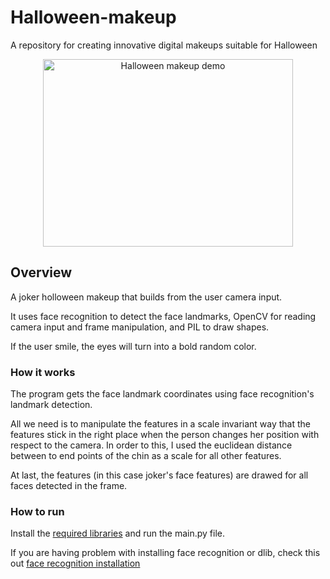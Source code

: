 # Halloween-makeup
A repository for creating innovative digital makeups suitable for Halloween

<p align="center">
  <img src="demo.gif" alt="Halloween makeup demo" width="400" height="300" />
</p>

## Overview
A joker holloween makeup that builds from the user camera input.

It uses face recognition to detect the face landmarks, OpenCV for reading camera input and frame manipulation,
and PIL to draw shapes.

If the user smile, the eyes will turn into a bold random color.

### How it works

The program gets the face landmark coordinates using face recognition's landmark detection.

All we need is to manipulate the features in a scale invariant way that the features stick in the right place when the person changes her position with respect to the camera.
In order to this, I used the euclidean distance between to end points of the chin as a scale for all other features.

At last, the features (in this case joker's face features) are drawed for all faces detected in the frame. 

### How to run

Install the [required libraries](/requirements.txt) and run the main.py file. 

If you are having problem with installing face recognition or dlib, check this out [face recognition installation](https://github.com/ageitgey/face_recognition)

